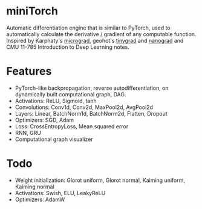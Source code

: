 # miniTorch

Automatic differentiation engine that is similar to PyTorch, used to automatically calculate the derivative
/ gradient of any computable function.
Inspired by Karphaty's [micrograd](https://github.com/karpathy/micrograd), geohot's [tinygrad](https://github.com/geohot/tinygrad) and [nanograd](https://github.com/PABannier/nanograd) and CMU 11-785 Introduction to Deep Learning notes.

# Features

- PyTorch-like backpropagation, reverse autodifferentiation,  on dynamically built computational graph, DAG.
- Activations: ReLU, Sigmoid, tanh
- Convolutions: Conv1d, Conv2d, MaxPool2d, AvgPool2d
- Layers: Linear, BatchNorm1d, BatchNorm2d, Flatten, Dropout
- Optimizers: SGD, Adam
- Loss: CrossEntropyLoss, Mean squared error
- RNN, GRU
- Computational graph visualizer 


# Todo

- Weight initialization: Glorot uniform, Glorot normal, Kaiming uniform, Kaiming normal
- Activations: Swish, ELU, LeakyReLU
- Optimizers: AdamW